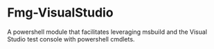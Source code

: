 # Fmg-VisualStudio

A powershell module that facilitates leveraging msbuild
and the Visual Studio test console with powershell cmdlets.